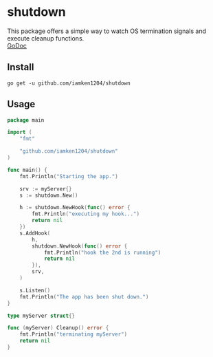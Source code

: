 # shutdown

This package offers a simple way to watch OS termination signals and execute cleanup functions.   
[GoDoc](https://godoc.org/github.com/iamken1204/shutdown)

## Install

`go get -u github.com/iamken1204/shutdown`

## Usage

```go
package main

import (
	"fmt"

	"github.com/iamken1204/shutdown"
)

func main() {
	fmt.Println("Starting the app.")

	srv := myServer{}
	s := shutdown.New()

	h := shutdown.NewHook(func() error {
		fmt.Println("executing my hook...")
		return nil
	})
	s.AddHook(
		h,
		shutdown.NewHook(func() error {
			fmt.Println("hook the 2nd is running")
			return nil
		}),
		srv,
	)

	s.Listen()
	fmt.Println("The app has been shut down.")
}

type myServer struct{}

func (myServer) Cleanup() error {
	fmt.Println("terminating myServer")
	return nil
}
```